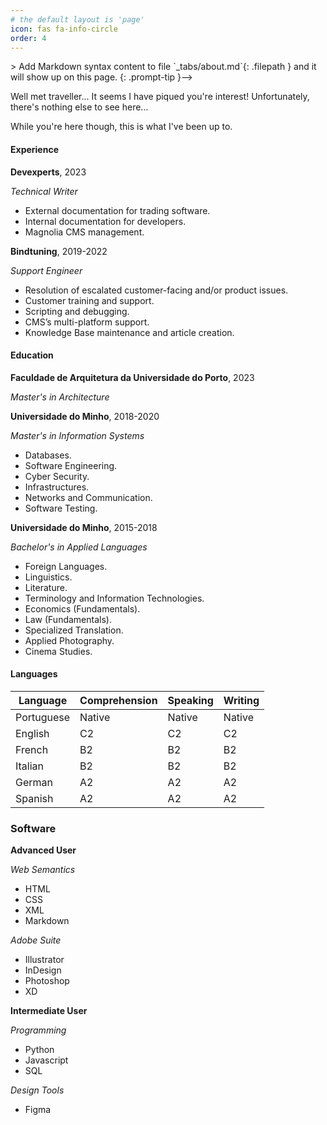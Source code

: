 ```yaml
---
# the default layout is 'page'
icon: fas fa-info-circle
order: 4
---
```


<!-->> Add Markdown syntax content to file `_tabs/about.md`{: .filepath } and it will show up on this page.
{: .prompt-tip }-->

Well met traveller... It seems I have piqued you're interest! Unfortunately, there's nothing else to see here...

While you're here though, this is what I've been up to.

#### Experience

**Devexperts**, 2023  

*Technical Writer*
- External documentation for trading software.
- Internal documentation for developers.
- Magnolia CMS management.

**Bindtuning**, 2019-2022  

*Support Engineer*
- Resolution of escalated customer-facing and/or product issues.
- Customer training and support.
- Scripting and debugging.
- CMS’s multi-platform support.
- Knowledge Base maintenance and article creation.
 
#### Education 

**Faculdade de Arquitetura da Universidade do Porto**, 2023  

*Master's in Architecture*

**Universidade do Minho**, 2018-2020  

*Master's in Information Systems*
- Databases.
- Software Engineering.
- Cyber Security.
- Infrastructures.
- Networks and Communication.
- Software Testing.

**Universidade do Minho**, 2015-2018  

*Bachelor's in Applied Languages*
- Foreign Languages.
- Linguistics.
- Literature.
- Terminology and Information Technologies.
- Economics (Fundamentals).
- Law (Fundamentals).
- Specialized Translation.
- Applied Photography.
- Cinema Studies.

#### Languages

| Language   | Comprehension | Speaking | Writing |
|------------|---------------|----------|---------|
| Portuguese | Native        | Native   | Native  |
| English    | C2            | C2       | C2      |
| French     | B2            | B2       | B2      |
| Italian    | B2            | B2       | B2      |
| German     | A2            | A2       | A2      |
| Spanish    | A2            | A2       | A2      |

### Software

**Advanced User**  

*Web Semantics*
 - HTML
 - CSS
 - XML
 - Markdown

*Adobe Suite*
- Illustrator
- InDesign
- Photoshop
- XD

**Intermediate User**  

*Programming*
- Python
- Javascript
- SQL

*Design Tools*
- Figma
